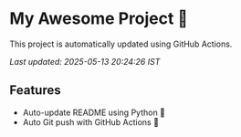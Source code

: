 # My Awesome Project 🚀

This project is automatically updated using GitHub Actions.

_Last updated: 2025-05-13 20:24:26 IST_

## Features
- Auto-update README using Python 🐍
- Auto Git push with GitHub Actions 🤖
